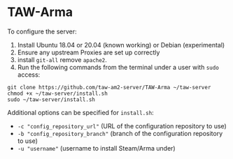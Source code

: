 # TAW-Arma

To configure the server:
 1) Install Ubuntu 18.04 or 20.04 (known working) or Debian (experimental)
 2) Ensure any upstream Proxies are set up correctly
 3) install `git-all` remove `apache2`.
 3) Run the following commands from the terminal under a user with `sudo` access:
```
git clone https://github.com/taw-am2-server/TAW-Arma ~/taw-server
chmod +x ~/taw-server/install.sh
sudo ~/taw-server/install.sh
```
Additional options can be specified for `install.sh`:
   - `-c "config_repository_url"` (URL of the configuration repository to use)
   - `-b "config_repository_branch"` (branch of the configuration repository to use)
   - `-u "username"` (username to install Steam/Arma under)
